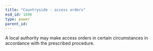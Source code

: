 ```yaml
---
title: "Countryside - access orders"
esd_id: 1696
type: power
parent_id:  
---
```


A local authority may make access orders in certain circumstances in accordance with the prescribed procedure.

